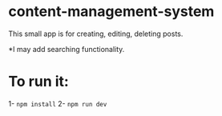 # content-management-system

This small app is for creating, editing, deleting posts.

*I may add searching functionality.

# To run it:
  1- ```npm install```
  2- ```npm run dev```

